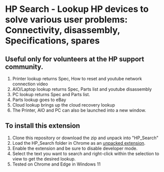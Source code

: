 # HP Search - Lookup HP devices to solve various user problems: Connectivity, disassembly, Specifications, spares

## Useful only for volunteers at the HP support community.

1. Printer lookup returns Spec, How to reset and youtube network connection video
2. AIO/Laptop lookup returns Spec, Parts list and youtube disassembly
3. PC lookup returns Spec and Parts list.
4. Parts lookup goes to eBay
5. Cloud lookup brings up the cloud recovery lookup
6. The Printer, AIO and PC can also be launched into a new window.

## To install this extension

1. Clone this repository or download the zip and unpack into "HP_Search"
2. Load the HP_Search folder in Chrome as an [unpacked extension](https://developer.chrome.com/docs/extensions/mv3/getstarted/development-basics/#load-unpacked).
3. Enable the extension and be sure to disable developer mode.
4. Select the text you want to search and right-click within the selection to view to get the desired lookup.
5. Tested on Chrome and Edge in Windows 11
